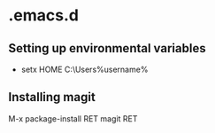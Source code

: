 # .emacs.d

## Setting up environmental variables
* setx HOME C:\Users\%username\%

## Installing magit
M-x package-install RET magit RET